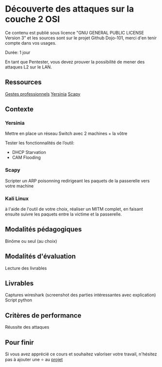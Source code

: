# Découverte des attaques sur la couche 2 OSI

Ce contenu est publié sous licence "GNU GENERAL PUBLIC LICENSE Version 3" et les sources sont sur le projet Github Dojo-101, merci d'en tenir compte dans vos usages.

Durée: 1 jour

En tant que Pentester, vous devez prouver la possibilité de mener des attaques L2 sur le LAN.

## Ressources

[Gestes professionnels](https://github.com/Aif4thah/Dojo-101)
[Yersinia](https://www.kali.org/tools/yersinia/)
[Scapy](https://scapy.net/)

## Contexte

### Yersinia

Mettre en place un réseau Switch avec 2 machines + la vôtre

Tester les fonctionnalités de l’outil:
* DHCP Starvation
* CAM Flooding

### Scapy

Scripter un ARP poisonning redirigeant les paquets de la passerelle vers votre machine

### Kali Linux

à l'aide de l'outil de votre choix, réaliser un MITM complet, en faisant ensuite suivre les paquets entre la victime et la passerelle.

## Modalités pédagogiques

Binôme ou seul (au choix)

## Modalités d'évaluation

Lecture des livrables

## Livrables


Captures wireshark (screenshot des parties intéressantes avec explication)
Script python

## Critères de performance

Réussite des attaques

## Pour finir

Si vous avez apprécié ce cours et souhaitez valoriser votre travail, n'hésitez pas à ajouter une ⭐ au [projet](https://github.com/Aif4thah/Dojo-101)